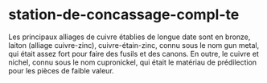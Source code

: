 station-de-concassage-compl-te
==============================

Les principaux alliages de cuivre établies de longue date sont en bronze, laiton (alliage cuivre-zinc), cuivre-étain-zinc, connu sous le nom gun metal, qui était assez fort pour faire des fusils et des canons. En outre, le cuivre et nichel, connu sous le nom cupronickel, qui était le matériau de prédilection pour les pièces de faible valeur.
